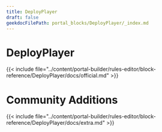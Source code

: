 ```yaml
---
title: DeployPlayer
draft: false
geekdocFilePath: portal_blocks/DeployPlayer/_index.md
---
```

# DeployPlayer
{{< include file="../content/portal-builder/rules-editor/block-reference/DeployPlayer/docs/official.md" >}}

# Community Additions

{{< include file="../content/portal-builder/rules-editor/block-reference/DeployPlayer/docs/extra.md" >}}